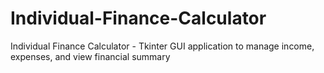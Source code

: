 # Individual-Finance-Calculator
Individual Finance Calculator - Tkinter GUI application to manage income, expenses, and view financial summary 
